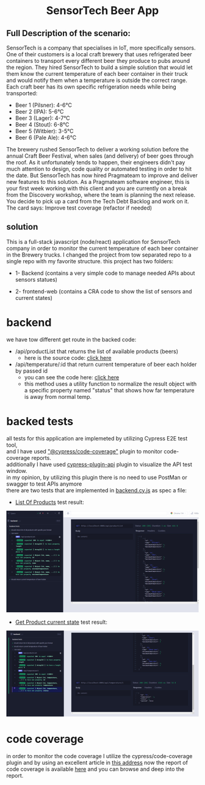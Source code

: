
<h1 style="text-align: center">
 SensorTech Beer App
</h1>

## Full Description of the scenario:

SensorTech is a company that specialises in IoT, more specifically sensors. One of their
customers is a local craft brewery that uses refrigerated beer containers to transport every
different beer they produce to pubs around the region. They hired SensorTech to build a simple
solution that would let them know the current temperature of each beer container in their truck
and would notify them when a temperature is outside the correct range.
Each craft beer has its own specific refrigeration needs while being transported:

- Beer 1 (Pilsner): 4-6°C
- Beer 2 (IPA): 5-6°C
- Beer 3 (Lager): 4-7°C
- Beer 4 (Stout): 6-8°C
- Beer 5 (Witbier): 3-5°C
- Beer 6 (Pale Ale): 4-6°C

The brewery rushed SensorTech to deliver a working solution before the annual Craft Beer
Festival, when sales (and delivery) of beer goes through the roof. As it unfortunately tends to
happen, their engineers didn't pay much attention to design, code quality or automated testing
in order to hit the date. But SensorTech has now hired Pragmateam to improve and deliver new
features to this solution.
As a Pragmateam software engineer, this is your
first week working with this client and you are
currently on a break from the Discovery workshop,
where the team is planning the next release. You
decide to pick up a card from the Tech Debt
Backlog and work on it. The card says:
Improve test coverage (refactor if needed)

## solution

This is a full-stack javascript (node/react) application for SensorTech company in order to monitor the current
temperature of each beer container in the Brewery trucks.
I changed the project from tow separated repo to a single repo with my favorite structure.
this project has two folders:

- 1- Backend (contains a very simple code to manage needed APIs about sensors statues)

- 2- frontend-web (contains a CRA code to show the list of sensors and current states)

# backend

we have tow different get route in the backed code:

- /api/productList that returns the list of available products (beers)
  - here is the source code: [click here](/backend/index.js)
- /api/temperature/:id that return current temperature of beer each holder by passed id
  - you can see the code here: [click here](/backend/index.js)
  - this method uses a utility function to normalize the result object
    with a specific property named "status" that shows how far temperature is away from normal temp.

# backed tests

all tests for this application are implemeted by utilizing Cypress E2E test tool,
<br/>and I have used ["@cypress/code-coverage"](https://docs.cypress.io/guides/tooling/code-coverage) plugin to monitor
code-coverage reports.
<br/>additionally I have used [cypress-plugin-api](https://github.com/filiphric/cypress-plugin-api) plugin to visualize
the API test window.
<br/>in my opinion, by utilizing this plugin there is no need to use PostMan or swagger to test APIs anymore
<br/>there are two tests that are implemented in [backend.cy.js](/backend/cypress/e2e/backend.cy.js) as spec a file:

- [List Of Products](/backend/cypress/e2e/backend.cy.js) test result:

![List Of Products](/docs/images/1.png "List Of Products test result")

- [Get Product current state](/backend/cypress/e2e/backend.cy.js) test result:

![Current State of a product](/docs/images/2.png "get temperature of a beer")

# code coverage

in order to monitor the code coverage I utilize the cypress/code-coverage plugin
and by using an excellent article in [this address](https://glebbahmutov.com/blog/backend-coverage/)
now the report of code coverage is available [here](https://naser-papi.github.io/SensorTechBeerApp/) and you can browse
and deep into the report.

